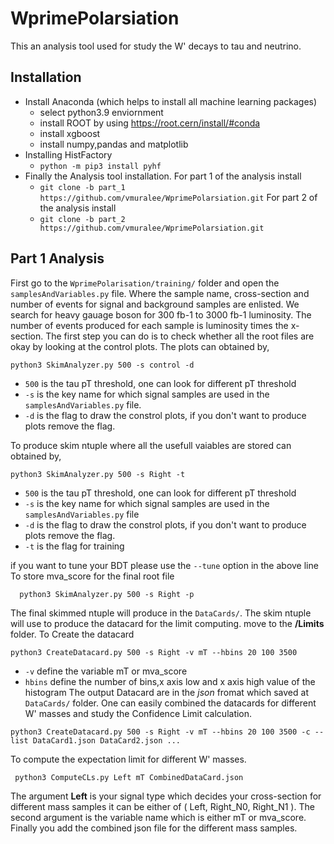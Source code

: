 # WprimePolarsiation
  This an analysis tool used for study the W' decays to tau and neutrino. 
## Installation 
  * Install Anaconda (which helps to install all machine learning packages)
    * select python3.9 enviornment 
    * install ROOT by using https://root.cern/install/#conda 
    * install xgboost
    * install numpy,pandas and matplotlib
  * Installing HistFactory
    * ``` python -m pip3 install pyhf ```
  * Finally the Analysis tool installation.
   For part 1 of the analysis install
    * ``` git clone -b part_1 https://github.com/vmuralee/WprimePolarsiation.git ```
   For part 2 of the analysis install 
    * ``` git clone -b part_2 https://github.com/vmuralee/WprimePolarsiation.git ```
 

## Part 1 Analysis

 First go to the ```WprimePolarisation/training/``` folder and open the ```samplesAndVariables.py``` file. Where the sample name, cross-section and number of events for signal and background samples are enlisted. We search for heavy gauage boson for 300 fb-1 to 3000 fb-1 luminosity. The number of events produced for each sample is luminosity times the x-section. The first step you can do is to check whether all the root files are okay by looking at the control plots. The plots can obtained by,
  ``` 
  python3 SkimAnalyzer.py 500 -s control -d
  ```
  * ```500``` is the tau pT threshold, one can look for different pT threshold
  * ```-s``` is the key name for which signal samples are used in the ```samplesAndVariables.py``` file.
  * ```-d``` is the flag to draw the constrol plots, if you don't want to produce plots remove the flag. 

To produce skim ntuple where all the usefull vaiables are stored can obtained by,
  ``` 
  python3 SkimAnalyzer.py 500 -s Right -t 
  ```
  * ```500``` is the tau pT threshold, one can look for different pT threshold
  * ```-s``` is the key name for which signal samples are used in the ```samplesAndVariables.py``` file
  * ```-d``` is the flag to draw the constrol plots, if you don't want to produce plots remove the flag. 
  * ```-t``` is the flag for training 

if you want to tune your BDT please use the ```--tune``` option in the above line   
To store mva_score for the final root file
``` 
  python3 SkimAnalyzer.py 500 -s Right -p 
```
The final skimmed ntuple will produce in the ```DataCards/```. The skim ntuple will use to produce the datacard for the limit computing.
move to the **/Limits** folder. To Create the datacard 
 ```
 python3 CreateDatacard.py 500 -s Right -v mT --hbins 20 100 3500 
 ```
  * ```-v``` define the variable mT or mva_score
  * ```hbins``` define the number of bins,x axis low and x axis high value of the histogram
The output Datacard are in the *json* fromat which saved at ```DataCards/``` folder. One can easily combined the datacards for different W' masses and study the Confidence Limit calculation. 
 ```
 python3 CreateDatacard.py 500 -s Right -v mT --hbins 20 100 3500 -c --list DataCard1.json DataCard2.json ...
 ```
 To compute the expectation limit for different W' masses. 
 ```
  python3 ComputeCLs.py Left mT CombinedDataCard.json
 ```
 The argument **Left** is your signal type which decides your cross-section for different mass samples it can be either of ( Left, Right_N0, Right_N1 ). The second argument is the variable name which is either mT or mva_score. Finally you add the combined json file for the different mass samples.


 


 
